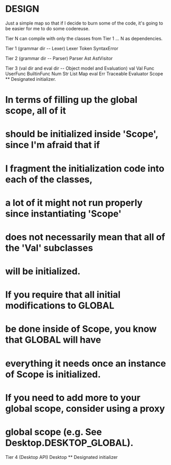 DESIGN
======

Just a simple map so that if I decide to burn some of the code,
it's going to be easier for me to do some codereuse.

Tier N can compile with only the classes from Tier 1 ... N as dependencies.

Tier 1 (grammar dir -- Lexer)
  Lexer
  Token
  SyntaxError

Tier 2 (grammar dir -- Parser)
  Parser
  Ast
  AstVisitor

Tier 3 (val dir and eval dir -- Object model and Evaluation)
  val
    Val
    Func
    UserFunc
    BuiltinFunc
    Num
    Str
    List
    Map
  eval
    Err
    Traceable
    Evaluator
    Scope      ** Designated initializer.

  # In terms of filling up the global scope, all of it
  # should be initialized inside 'Scope', since I'm afraid that if
  # I fragment the initialization code into each of the classes,
  # a lot of it might not run properly since instantiating 'Scope'
  # does not necessarily mean that all of the 'Val' subclasses
  # will be initialized.
  #
  # If you require that all initial modifications to GLOBAL
  # be done inside of Scope, you know that GLOBAL will have
  # everything it needs once an instance of Scope is initialized.
  #
  # If you need to add more to your global scope, consider using a proxy
  # global scope (e.g. See Desktop.DESKTOP_GLOBAL).

Tier 4 (Desktop API)
  Desktop      ** Designated initializer
